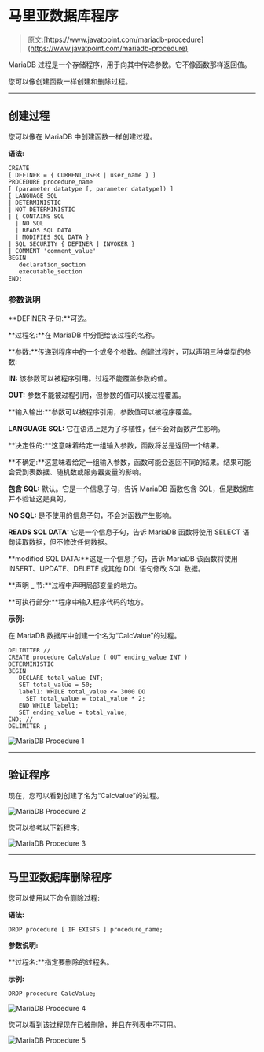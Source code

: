 # 马里亚数据库程序

> 原文:[https://www.javatpoint.com/mariadb-procedure](https://www.javatpoint.com/mariadb-procedure)

MariaDB 过程是一个存储程序，用于向其中传递参数。它不像函数那样返回值。

您可以像创建函数一样创建和删除过程。

* * *

## 创建过程

您可以像在 MariaDB 中创建函数一样创建过程。

**语法:**

```
CREATE 
[ DEFINER = { CURRENT_USER | user_name } ] 
PROCEDURE procedure_name 
[ (parameter datatype [, parameter datatype]) ]
[ LANGUAGE SQL
| DETERMINISTIC
| NOT DETERMINISTIC
| { CONTAINS SQL 
  | NO SQL
  | READS SQL DATA
  | MODIFIES SQL DATA }
| SQL SECURITY { DEFINER | INVOKER }
| COMMENT 'comment_value'
BEGIN
   declaration_section
   executable_section
END; 

```

### 参数说明

**DEFINER 子句:**可选。

**过程名:**在 MariaDB 中分配给该过程的名称。

**参数:**传递到程序中的一个或多个参数。创建过程时，可以声明三种类型的参数:

**IN:** 该参数可以被程序引用。过程不能覆盖参数的值。

**OUT:** 参数不能被过程引用，但参数的值可以被过程覆盖。

**输入输出:**参数可以被程序引用，参数值可以被程序覆盖。

**LANGUAGE SQL:** 它在语法上是为了移植性，但不会对函数产生影响。

**决定性的:**这意味着给定一组输入参数，函数将总是返回一个结果。

**不确定:**这意味着给定一组输入参数，函数可能会返回不同的结果。结果可能会受到表数据、随机数或服务器变量的影响。

**包含 SQL:** 默认。它是一个信息子句，告诉 MariaDB 函数包含 SQL，但是数据库并不验证这是真的。

**NO SQL:** 是不使用的信息子句，不会对函数产生影响。

**READS SQL DATA:** 它是一个信息子句，告诉 MariaDB 函数将使用 SELECT 语句读取数据，但不修改任何数据。

**modified SQL DATA:**这是一个信息子句，告诉 MariaDB 该函数将使用 INSERT、UPDATE、DELETE 或其他 DDL 语句修改 SQL 数据。

**声明 _ 节:**过程中声明局部变量的地方。

**可执行部分:**程序中输入程序代码的地方。

**示例:**

在 MariaDB 数据库中创建一个名为“CalcValue”的过程。

```
DELIMITER //
CREATE procedure CalcValue ( OUT ending_value INT )
DETERMINISTIC
BEGIN
   DECLARE total_value INT;
   SET total_value = 50;
   label1: WHILE total_value <= 3000 DO
     SET total_value = total_value * 2;
   END WHILE label1;
   SET ending_value = total_value;
END; //
DELIMITER ; 

```

![MariaDB Procedure 1](../Images/528ca2e06949e415da30ee95c95fe5b7.png)

* * *

## 验证程序

现在，您可以看到创建了名为“CalcValue”的过程。

![MariaDB Procedure 2](../Images/d8838d3169cdcbae669dc724210906c8.png)

您可以参考以下新程序:

![MariaDB Procedure 3](../Images/b05d33e803603a02e9d35245bfe78903.png)

* * *

## 马里亚数据库删除程序

您可以使用以下命令删除过程:

**语法:**

```
DROP procedure [ IF EXISTS ] procedure_name; 

```

**参数说明:**

**过程名:**指定要删除的过程名。

**示例:**

```
DROP procedure CalcValue; 

```

![MariaDB Procedure 4](../Images/1e747afc6f4148542fce57191c0df32d.png)

您可以看到该过程现在已被删除，并且在列表中不可用。

![MariaDB Procedure 5](../Images/32358ccedfd1dfd1b26a7b9bfa139c27.png)